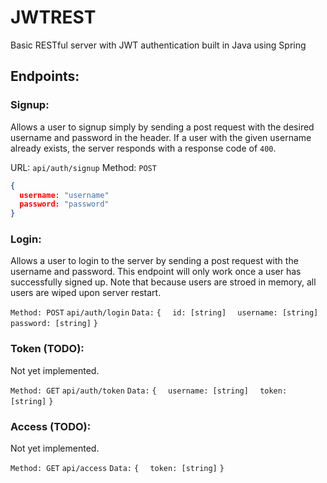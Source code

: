 # JWTREST

Basic RESTful server with JWT authentication built in Java using Spring

## Endpoints:

### Signup:
Allows a user to signup simply by sending a post request with the desired 
username and password in the header. If a user with the given username already 
exists, the server responds with a response code of `400`.

URL: `api/auth/signup`
Method: `POST`
```json
{
  username: "username"
  password: "password"
}
```

### Login:
Allows a user to login to the server by sending a post request with the
username and password. This endpoint will only work once a user has successfully
signed up. Note that because users are stroed in memory, all users are wiped 
upon server restart.

`Method: POST`
`api/auth/login`
`Data:`
`{`
`  id: [string]`
`  username: [string]`
`  password: [string]`
`}`

### Token (TODO):
Not yet implemented. 

`Method: GET`
`api/auth/token`
`Data:`
`{`
`  username: [string]`
`  token: [string]`
`}`

### Access (TODO):
Not yet implemented. 

`Method: GET`
`api/access`
`Data:`
`{`
`  token: [string]`
`}`